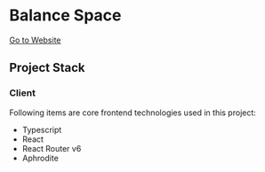 # Balance Space

[Go to Website](http://ec2-52-79-146-233.ap-northeast-2.compute.amazonaws.com/)

## Project Stack

### Client

Following items are core frontend technologies used in this project:

- Typescript
- React
- React Router v6
- Aphrodite
